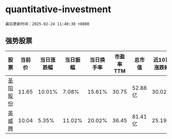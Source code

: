 # quantitative-investment

`最后更新时间：2025-02-24 11:40:38 +0800`

## 强势股票

|股票|当前价|当日涨跌幅|当日振幅|当日换手率|市盈率TTM|总市值|近10日涨跌幅|
|----|----|----|----|----|----|----|----|
|[圣阳股份](https://xueqiu.com/S/SZ002580)|11.65|10.01%|7.08%|15.61%|30.75|52.88亿|30.02%|
|[英威腾](https://xueqiu.com/S/SZ002334)|10.04|5.35%|11.02%|20.02%|36.45|81.41亿|25.19%|
